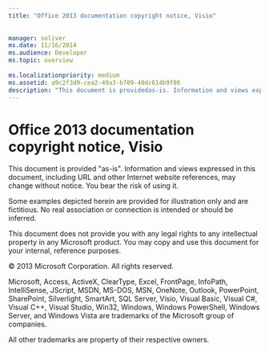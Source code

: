 ```yaml
---
title: "Office 2013 documentation copyright notice, Visio"
 
 
manager: soliver
ms.date: 11/16/2014
ms.audience: Developer
ms.topic: overview
 
ms.localizationpriority: medium
ms.assetid: a9c2f3d9-cea2-49a3-b709-40dc614b9f86
description: "This document is providedas-is. Information and views expressed in this document, including URL and other Internet website references, may change without notice. You bear the risk of using it."
---
```


# Office 2013 documentation copyright notice, Visio

This document is provided "as-is". Information and views expressed in this document, including URL and other Internet website references, may change without notice. You bear the risk of using it. 
  
Some examples depicted herein are provided for illustration only and are fictitious. No real association or connection is intended or should be inferred.
  
This document does not provide you with any legal rights to any intellectual property in any Microsoft product. You may copy and use this document for your internal, reference purposes. 
  
© 2013 Microsoft Corporation. All rights reserved.
  
Microsoft, Access, ActiveX, ClearType, Excel, FrontPage, InfoPath, IntelliSense, JScript, MSDN, MS-DOS, MSN, OneNote, Outlook, PowerPoint, SharePoint, Silverlight, SmartArt, SQL Server, Visio, Visual Basic, Visual C#, Visual C++, Visual Studio, Win32, Windows, Windows PowerShell, Windows Server, and Windows Vista are trademarks of the Microsoft group of companies.
  
All other trademarks are property of their respective owners.
  

